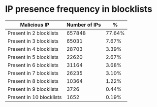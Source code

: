 # IP presence frequency in blocklists
| Malicious IP | Number of IPs | % |
|----|----|----|
| Present in 2 blocklists | 657848 | 77.64% |
| Present in 3 blocklists | 65031 | 7.67% |
| Present in 4 blocklists | 28703 | 3.39% |
| Present in 5 blocklists | 22620 | 2.67% |
| Present in 6 blocklists | 31164 | 3.68% |
| Present in 7 blocklists | 26235 | 3.10% |
| Present in 8 blocklists | 10364 | 1.22% |
| Present in 9 blocklists | 3726 | 0.44% |
| Present in 10 blocklists | 1652 | 0.19% |
